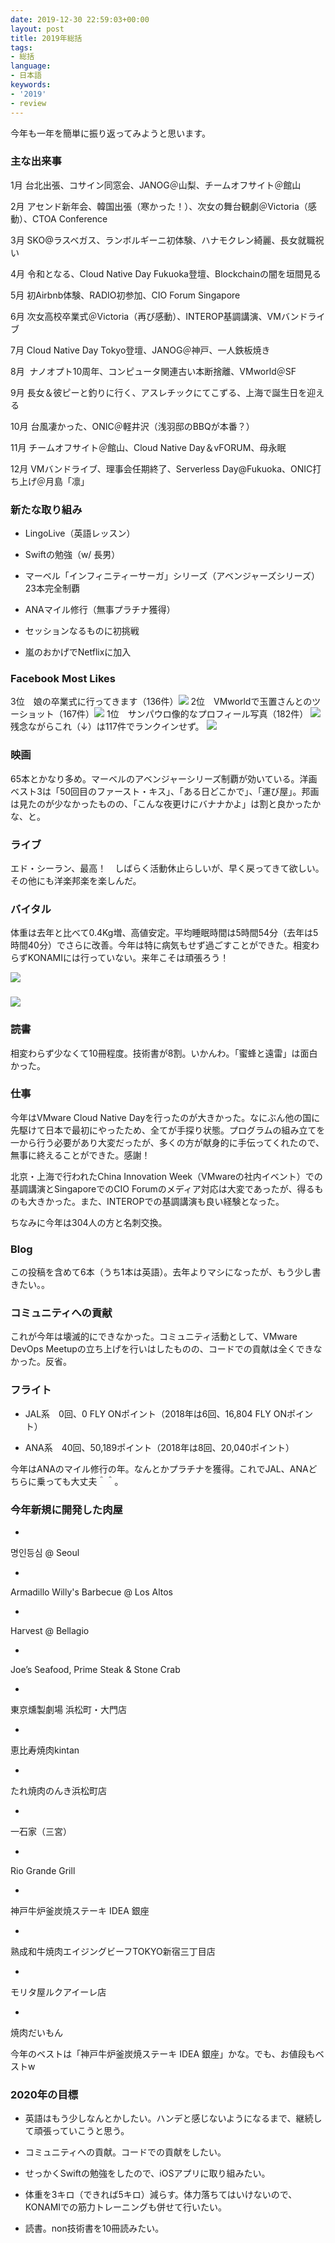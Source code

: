 ```yaml
---
date: 2019-12-30 22:59:03+00:00
layout: post
title: 2019年総括
tags:
- 総括
language:
- 日本語
keywords:
- '2019'
- review
---
```


今年も一年を簡単に振り返ってみようと思います。


### 主な出来事




1月 台北出張、コサイン同窓会、JANOG＠山梨、チームオフサイト＠館山




2月 アセンド新年会、韓国出張（寒かった！）、次女の舞台観劇＠Victoria（感動）、CTOA Conference




3月 SKO@ラスベガス、ランボルギーニ初体験、ハナモクレン綺麗、長女就職祝い




4月 令和となる、Cloud Native Day Fukuoka登壇、Blockchainの闇を垣間見る




5月 初Airbnb体験、RADIO初参加、CIO Forum Singapore




6月 次女高校卒業式＠Victoria（再び感動）、INTEROP基調講演、VMバンドライブ




7月 Cloud Native Day Tokyo登壇、JANOG＠神戸、一人鉄板焼き




8月  ナノオプト10周年、コンピュータ関連古い本断捨離、VMworld＠SF




9月 長女＆彼ピーと釣りに行く、アスレチックにてこずる、上海で誕生日を迎える




10月 台風凄かった、ONIC＠軽井沢（浅羽邸のBBQが本番？）




11月 チームオフサイト＠館山、Cloud Native Day＆vFORUM、母永眠




12月 VMバンドライブ、理事会任期終了、Serverless Day@Fukuoka、ONIC打ち上げ＠月島「凛」




### 新たな取り組み





 	
  * LingoLive（英語レッスン）

 	
  * Swiftの勉強（w/ 長男）

 	
  * マーベル「インフィニティーサーガ」シリーズ（アベンジャーズシリーズ）23本完全制覇

 	
  * ANAマイル修行（無事プラチナ獲得）

 	
  * セッションなるものに初挑戦

 	
  * 嵐のおかげでNetflixに加入




### Facebook Most Likes


3位　娘の卒業式に行ってきます（136件）![]({{site.baseurl}}/images/Screen-Shot-2019-12-28-at-22.25.52-300x230.png)
2位　VMworldで玉置さんとのツーショット（167件）![]({{site.baseurl}}/images/69010314_2528195713906088_3656317440180092928_n-300x225.jpg)
1位　サンパウロ像的なプロフィール写真（182件）
![]({{site.baseurl}}/images/75593895_2668275509898107_5991759856464297984_n-300x300.jpg)
残念ながらこれ（↓）は117件でランクインせず。
![]({{site.baseurl}}/images/57101595_2298041470254848_4180926289269489664_n.jpg)


### 映画


65本とかなり多め。マーベルのアベンジャーシリーズ制覇が効いている。洋画ベスト3は「50回目のファースト・キス」、「ある日どこかで」、「運び屋」。邦画は見たのが少なかったものの、「こんな夜更けにバナナかよ」は割と良かったかな、と。


### ライブ


エド・シーラン、最高！　しばらく活動休止らしいが、早く戻ってきて欲しい。その他にも洋楽邦楽を楽しんだ。


### バイタル


体重は去年と比べて0.4Kg増、高値安定。平均睡眠時間は5時間54分（去年は5時間40分）でさらに改善。今年は特に病気もせず過ごすことができた。相変わらずKONAMIには行っていない。来年こそは頑張ろう！

![]({{site.baseurl}}/images/IMG_1100-163x300.png)


### ![]({{site.baseurl}}/images/IMG_1099-219x300.png)




### 読書


相変わらず少なくて10冊程度。技術書が8割。いかんわ。「蜜蜂と遠雷」は面白かった。


### 仕事


今年はVMware Cloud Native Dayを行ったのが大きかった。なにぶん他の国に先駆けて日本で最初にやったため、全てが手探り状態。プログラムの組み立てを一から行う必要があり大変だったが、多くの方が献身的に手伝ってくれたので、無事に終えることができた。感謝！

北京・上海で行われたChina Innovation Week（VMwareの社内イベント）での基調講演とSingaporeでのCIO Forumのメディア対応は大変であったが、得るものも大きかった。また、INTEROPでの基調講演も良い経験となった。

ちなみに今年は304人の方と名刺交換。


### Blog


この投稿を含めて6本（うち1本は英語）。去年よりマシになったが、もう少し書きたい。。


### コミュニティへの貢献


これが今年は壊滅的にできなかった。コミュニティ活動として、VMware DevOps Meetupの立ち上げを行いはしたものの、コードでの貢献は全くできなかった。反省。


### フライト





 	
  * JAL系　0回、0 FLY ONポイント（2018年は6回、16,804 FLY ONポイント）

 	
  * ANA系　40回、50,189ポイント（2018年は8回、20,040ポイント）


今年はANAのマイル修行の年。なんとかプラチナを獲得。これでJAL、ANAどちらに乗っても大丈夫＾＾。


### 今年新規に開発した肉屋





 	
  * 


명인등심 @ Seoul


 	
  * 


Armadillo Willy's Barbecue @ Los Altos


 	
  * 


Harvest @ Bellagio


 	
  * 


Joe’s Seafood, Prime Steak & Stone Crab


 	
  * 


東京燻製劇場 浜松町・大門店


 	
  * 


恵比寿焼肉kintan


 	
  * 


たれ焼肉のんき浜松町店


 	
  * 


一石家（三宮）


 	
  * 


Rio Grande Grill


 	
  * 


神戸牛炉釜炭焼ステーキ IDEA 銀座


 	
  * 


熟成和牛焼肉エイジングビーフTOKYO新宿三丁目店


 	
  * 


モリタ屋ルクアイーレ店


 	
  * 


焼肉だいもん



今年のベストは「神戸牛炉釜炭焼ステーキ IDEA 銀座」かな。でも、お値段もベストw


### 2020年の目標





 	
  * 英語はもう少しなんとかしたい。ハンデと感じないようになるまで、継続して頑張っていこうと思う。

 	
  * コミュニティへの貢献。コードでの貢献をしたい。

 	
  * せっかくSwiftの勉強をしたので、iOSアプリに取り組みたい。

 	
  * 体重を3キロ（できれば5キロ）減らす。体力落ちてはいけないので、KONAMIでの筋力トレーニングも併せて行いたい。

 	
  * 読書。non技術書を10冊読みたい。


